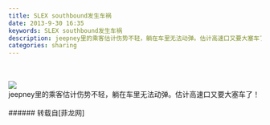 ```yaml
---
title: SLEX southbound发生车祸
date: 2013-9-30 16:35
keywords: SLEX southbound发生车祸
description: jeepney里的乘客估计伤势不轻，躺在车里无法动弹。估计高速口又要大塞车了！
categories: sharing
---
```

<td class="t_f" id="postmessage_56225">

<br/>
<br/>

<img aid="22097" data-cf-modified-ce205712e5727f8b24d4e450-="" file="data/attachment/forum/201309/30/163345knnelq6qllz1gglg.jpg.thumb.jpg" id="aimg_22097" inpost="1" onclick="" onmouseover="" src="http://www.flw.ph/data/attachment/forum/201309/30/163345knnelq6qllz1gglg.jpg" style="cursor:pointer" zoomfile="data/attachment/forum/201309/30/163345knnelq6qllz1gglg.jpg"/>


<br/>
jeepney里的乘客估计伤势不轻，躺在车里无法动弹。估计高速口又要大塞车了！<br/>
<br/>
</td>
###### 转载自[菲龙网]